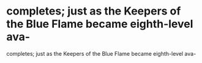 # completes; just as the Keepers of the Blue Flame became eighth-level ava-

completes; just as the Keepers of the Blue Flame became eighth-level ava-